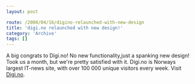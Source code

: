 ```yaml
---
layout: post

route: /2008/04/16/digino-relaunched-with-new-design
title: 'digi.no relaunched with new design!'
category: 'Archive'
tags: []
---
```


A big congrats to Digi.no! No new functionality,just a spanking new design! Took
us a month, but we're pretty satisfied with it. Digi.no is Norways largest
IT-news site, with over 100 000 unique visitors every week. Visit
[Digi.no](http://www.digi.no).
